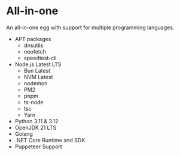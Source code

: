 # All-in-one
An all-in-one egg with support for multiple programming languages.

- APT packages
  - dnsutils
  - neofetch
  - speedtest-cli
- Node.js Latest LTS
  - Bun Latest
  - NVM Latest
  - nodemon
  - PM2
  - pnpm
  - ts-node
  - tsc
  - Yarn
- Python 3.11 & 3.12
- OpenJDK 21 LTS
- Golang
- .NET Core Runtime and SDK
- Puppeteer Support
